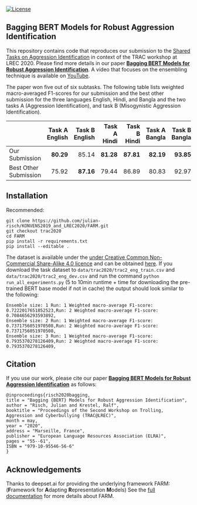 [![License](https://img.shields.io/github/license/deepset-ai/farm)](https://github.com/deepset-ai/FARM/blob/master/LICENSE)

## Bagging BERT Models for Robust Aggression Identification

This repository contains code that reproduces our submission to the [Shared Tasks on Aggression Identification](https://sites.google.com/view/trac2/shared-task) in context of the TRAC workshop at LREC 2020. Please find more details in our paper [**Bagging BERT Models for Robust Aggression Identification**](https://hpi.de/fileadmin/user_upload/fachgebiete/naumann/people/risch/risch2020bagging.pdf). A video that focuses on the ensembling technique is available on [YouTube](https://www.youtube.com/watch?v=W3056xbZmus).

The paper won five out of six subtasks. The following table lists weighted macro-averaged F1-scores for our submission and the best other submission for the three languages English, Hindi, and Bangla and the two tasks A (Aggression Identification), and task B (Misogynistic Aggression Identification).

|                       |Task A English|Task B English|Task A Hindi|Task B Hindi|Task A Bangla|Task B Bangla|
| ---                   | ---: | ---: | ---: | ---: | ---: | ---: |
| Our Submission        |**80.29** |85.14 |**81.28** |**87.81** |**82.19** |**93.85** |
| Best Other Submission |75.92 |**87.16** |79.44 |86.89 |80.83 |92.97 |

## Installation

Recommended:

    git clone https://github.com/julian-risch/KONVENS2019_and_LREC2020/FARM.git
    git checkout trac2020
    cd FARM
    pip install -r requirements.txt
    pip install --editable .

The dataset is available under the [under Creative Common Non-Commercial Share-Alike 4.0 licence](https://creativecommons.org/licenses/by-nc-sa/4.0/) and can be obtained [here](https://sites.google.com/view/trac2/shared-task).
If you download the task dataset to ```data/trac2020/trac2_eng_train.csv``` and ```data/trac2020/trac2_eng_dev.csv``` and run the command ```python run_all_experiments.py``` (5 to 10min runtime + time for downloading the pre-trained BERT base model if not in cache) the output should look similar to the following:

    Ensemble size: 1 Run: 1 Weighted macro-average F1-score:  0.7222017651852523,Run: 2 Weighted macro-average F1-score:  0.7084656293593892,
    Ensemble size: 2 Run: 1 Weighted macro-average F1-score:  0.7371756051970508,Run: 2 Weighted macro-average F1-score:  0.7371756051970508,
    Ensemble size: 3 Run: 1 Weighted macro-average F1-score:  0.7935370278126409,Run: 2 Weighted macro-average F1-score:  0.7935370278126409,

## Citation

If you use our work, please cite our paper [**Bagging BERT Models for Robust Aggression Identification**](https://hpi.de/fileadmin/user_upload/fachgebiete/naumann/people/risch/risch2020bagging.pdf) as follows:

    @inproceedings{risch2020bagging,
    title = "Bagging {BERT} Models for Robust Aggression Identification",
    author = "Risch, Julian and Krestel, Ralf",
    booktitle = "Proceedings of the Second Workshop on Trolling, Aggression and Cyberbullying (TRAC@LREC)",
    month = may,
    year = "2020",
    address = "Marseille, France",
    publisher = "European Language Resources Association (ELRA)",
    pages = "55--61",
    ISBN = "979-10-95546-56-6"
    }

## Acknowledgements

Thanks to deepset.ai for providing the underlying framework FARM: (**F**ramework for **A**dapting **R**epresentation **M**odels)
See the [full documentation](https://farm.deepset.ai) for more details about FARM.
